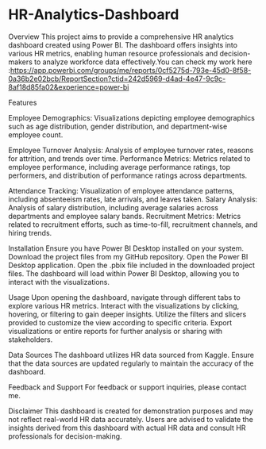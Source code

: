 # HR-Analytics-Dashboard
Overview
This project aims to provide a comprehensive HR analytics dashboard created using Power BI. The dashboard offers insights into various HR metrics, enabling human resource professionals and decision-makers to analyze workforce data effectively.You can check my work here :https://app.powerbi.com/groups/me/reports/0cf5275d-793e-45d0-8f58-0a36b2e02bcb/ReportSection?ctid=242d5969-d4ad-4e47-9c9c-8af18d85fa02&experience=power-bi

Features

Employee Demographics: Visualizations depicting employee demographics such as age distribution, gender distribution, and department-wise employee count.

Employee Turnover Analysis: Analysis of employee turnover rates, reasons for attrition, and trends over time.
Performance Metrics: Metrics related to employee performance, including average performance ratings, top performers, and distribution of performance ratings across departments.

Attendance Tracking: Visualization of employee attendance patterns, including absenteeism rates, late arrivals, and leaves taken.
Salary Analysis: Analysis of salary distribution, including average salaries across departments and employee salary bands.
Recruitment Metrics: Metrics related to recruitment efforts, such as time-to-fill, recruitment channels, and hiring trends.

Installation
Ensure you have Power BI Desktop installed on your system.
Download the project files from my GitHub repository.
Open the Power BI Desktop application.
Open the .pbix file included in the downloaded project files.
The dashboard will load within Power BI Desktop, allowing you to interact with the visualizations.

Usage
Upon opening the dashboard, navigate through different tabs to explore various HR metrics.
Interact with the visualizations by clicking, hovering, or filtering to gain deeper insights.
Utilize the filters and slicers provided to customize the view according to specific criteria.
Export visualizations or entire reports for further analysis or sharing with stakeholders.

Data Sources
The dashboard utilizes HR data sourced from Kaggle.
Ensure that the data sources are updated regularly to maintain the accuracy of the dashboard.

Feedback and Support
For feedback or support inquiries, please contact me.

Disclaimer
This dashboard is created for demonstration purposes and may not reflect real-world HR data accurately. Users are advised to validate the insights derived from this dashboard with actual HR data and consult HR professionals for decision-making.


